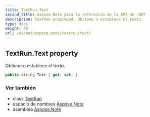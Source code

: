 ```yaml
---
title: TextRun.Text
second_title: Aspose.Note para la referencia de la API de .NET
description: TextRun propiedad. Obtiene o establece el texto.
type: docs
weight: 40
url: /es/net/aspose.note/textrun/text/
---
```

## TextRun.Text property

Obtiene o establece el texto.

```csharp
public string Text { get; set; }
```

### Ver también

* class [TextRun](../)
* espacio de nombres [Aspose.Note](../../textrun/)
* asamblea [Aspose.Note](../../../)


